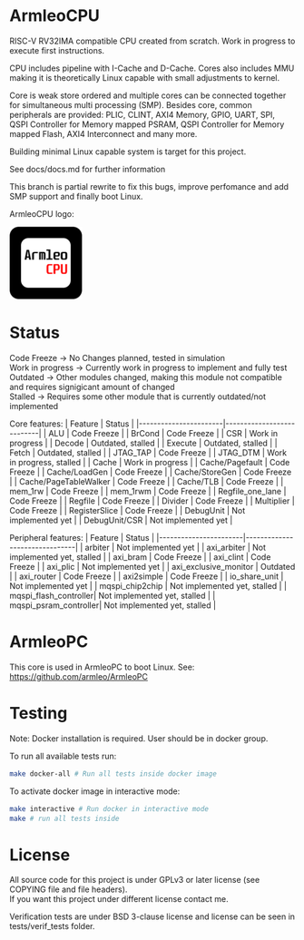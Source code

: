# ArmleoCPU

RISC-V RV32IMA compatible CPU created from scratch.  Work in progress to execute first instructions.

CPU includes pipeline with I-Cache and D-Cache. Cores also includes MMU making it is theoretically Linux capable with small adjustments to kernel.

Core is weak store ordered and multiple cores can be connected together for simultaneous multi processing (SMP).
Besides core, common peripherals are provided: PLIC, CLINT, AXI4 Memory, GPIO, UART, SPI, QSPI Controller for Memory mapped PSRAM, QSPI Controller for Memory mapped Flash, AXI4 Interconnect and many more.

Building minimal Linux capable system is target for this project.

See docs/docs.md for further information

This branch is partial rewrite to fix this bugs, improve perfomance and add SMP support and finally boot Linux.

ArmleoCPU logo:

<img src="docs/Logo.png" alt="ArmleoCPU Logo" width="128"/>

# Status

Code Freeze -> No Changes planned, tested in simulation  
Work in progress -> Currently work in progress to implement and fully test  
Outdated -> Other modules changed, making this module not compatible and requires signigicant amount of changed  
Stalled -> Requires some other module that is currently outdated/not implemented  

Core features:
| Feature               | Status                    |
|-----------------------|---------------------------|
| ALU                   | Code Freeze               |
| BrCond                | Code Freeze               |
| CSR                   | Work in progress          |
| Decode                | Outdated, stalled         |
| Execute               | Outdated, stalled         |
| Fetch                 | Outdated, stalled         |
| JTAG_TAP              | Code Freeze               |
| JTAG_DTM              | Work in progress, stalled |
| Cache                 | Work in progress          |
| Cache/Pagefault       | Code Freeze               |
| Cache/LoadGen         | Code Freeze               |
| Cache/StoreGen        | Code Freeze               |
| Cache/PageTableWalker | Code Freeze               |
| Cache/TLB             | Code Freeze               |
| mem_1rw               | Code Freeze               |
| mem_1rwm              | Code Freeze               |
| Regfile_one_lane      | Code Freeze               |
| Regfile               | Code Freeze               |
| Divider               | Code Freeze               |
| Multiplier            | Code Freeze               |
| RegisterSlice         | Code Freeze               |
| DebugUnit             | Not implemented yet       |
| DebugUnit/CSR         | Not implemented yet       |

Peripheral features:
| Feature               | Status                        |
|-----------------------|-------------------------------|
| arbiter               | Not implemented yet           |
| axi_arbiter           | Not implemented yet, stalled  |
| axi_bram              | Code Freeze                   |
| axi_clint             | Code Freeze                   |
| axi_plic              | Not implemented yet           |
| axi_exclusive_monitor | Outdated                      |
| axi_router            | Code Freeze                   |
| axi2simple            | Code Freeze                   |
| io_share_unit         | Not implemented yet           |
| mqspi_chip2chip       | Not implemented yet, stalled  |
| mqspi_flash_controller| Not implemented yet, stalled  |
| mqspi_psram_controller| Not implemented yet, stalled  |

# ArmleoPC
This core is used in ArmleoPC to boot Linux. See: https://github.com/armleo/ArmleoPC

# Testing
Note: Docker installation is required. User should be in docker group.

To run all available tests run:

```bash
make docker-all # Run all tests inside docker image
```

To activate docker image in interactive mode:
```bash
make interactive # Run docker in interactive mode
make # run all tests inside
```

# License
All source code for this project is under GPLv3 or later license (see COPYING file and file headers).  
If you want this project under different license contact me.

Verification tests are under BSD 3-clause license and license can be seen in tests/verif_tests folder.

